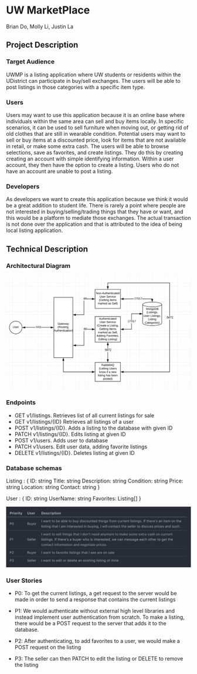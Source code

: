 # UW MarketPlace
Brian Do, Molly Li, Justin La

## Project Description

### Target Audience
UWMP is a listing application where UW students or residents within the UDistrict can participate in buy/sell exchanges. The users will be able to post listings in those categories with a specific item type.
### Users
Users may want to use this application because it is an online base where individuals within the same area can sell and buy items locally. In specific scenarios, it can be used to sell furniture when moving out, or getting rid of old clothes that are still in wearable condition. Potential users may want to sell or buy items at a discounted price, look for items that are not available in retail, or make some extra cash. The users will be able to browse selections, save as favorites, and create listings. They do this by creating creating an account with simple identifying information. Within a user account, they then have the option to create a listing. Users who do not have an account are unable to post a listing. 
### Developers
As developers we want to create this application because we think it would be a great addition to student life. There is rarely a point where people are not interested in buying/selling/trading things that they have or want, and this would be a platform to mediate those exchanges. The actual transaction is not done over the application and that is attributed to the idea of being local listing application. 

## Technical Description
### Architectural Diagram
![chart](chart.png)



### Endpoints
* GET v1/listings. Retrieves list of all current listings for sale
* GET v1/listings/{ID} Retrieves all listings of a user
* POST v1/listings/{ID}. Adds a listing to the database with given ID
* PATCH v1/listings/{ID}. Edits listing at given ID
* POST v1/users. Adds user to database
* PATCH v1/users. Edit user data, adding favorite listings
* DELETE v1/listings/{ID}. Deletes listing at given ID
### Database schemas
Listing : {
	ID: string
	Title: string
	Description: string
	Condition: string
	Price: string
	Location: string
	Contact: string
}

User : {
	ID: string
	UserName: string
	Favorites: Listing[]
}


![table](table.png)




### User Stories
* P0: To get the current listings, a get request to the server would be made in order to send a response that contains the current listings

* P1: We would authenticate without external high level libraries and instead implement user authentication from scratch. To make a listing, there would be a POST request to the server that adds it to the database. 

* P2: After authenticating, to add favorites to a user, we would make a POST request on the listing

* P3: The seller can then PATCH to edit the listing or DELETE to remove the listing 